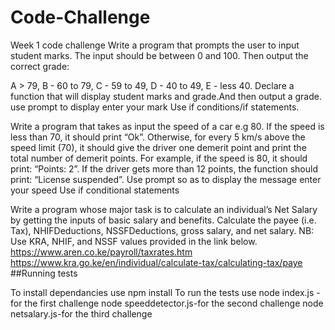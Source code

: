 # Code-Challenge
Week 1 code challenge
Write a program that prompts the user to input student marks. The input should be between 0 and 100. Then output the correct grade: 

A > 79, B - 60 to 79, C -  59 to 49, D - 40 to 49, E - less 40.
Declare a function that will display student marks and grade.And then output a grade.
use prompt to display enter your mark
Use if conditions/if statements.


Write a program that takes as input the speed of a car e.g 80. If the speed is less than 70, it should print “Ok”. Otherwise, for every 5 km/s above the speed limit (70), it should give the driver one demerit point and print the total number of demerit points.
For example, if the speed is 80, it should print: “Points: 2”. If the driver gets more than 12 points, the function should print: “License suspended”.
Use prompt so as to display the message enter your speed
Use if conditional statements

Write a program whose major task is to calculate an individual’s Net Salary by getting the inputs of basic salary and benefits. Calculate the payee (i.e. Tax), NHIFDeductions, NSSFDeductions, gross salary, and net salary. 
NB: Use KRA, NHIF, and NSSF values provided in the link below.
https://www.aren.co.ke/payroll/taxrates.htm
https://www.kra.go.ke/en/individual/calculate-tax/calculating-tax/paye
##Running tests

To install dependancies use 
npm install
To run the tests use 
node index.js - for the first challenge
node speeddetector.js-for the second challenge
node netsalary.js-for the third challenge


